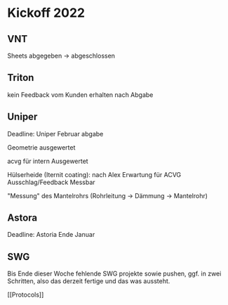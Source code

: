 # Kickoff 2022



## VNT

Sheets abgegeben → abgeschlossen



## Triton

kein Feedback vom Kunden erhalten nach Abgabe



## Uniper

Deadline: Uniper Februar abgabe

Geometrie ausgewertet

acvg für intern Ausgewertet

Hülserheide (Iternit coating): nach Alex Erwartung für ACVG Ausschlag/Feedback Messbar

"Messung" des Mantelrohrs (Rohrleitung → Dämmung → Mantelrohr)



## Astora

Deadline: Astoria Ende Januar



## SWG

Bis Ende dieser Woche fehlende SWG projekte sowie pushen, ggf. in zwei Schritten, also das derzeit fertige und das was aussteht.


[[Protocols]]